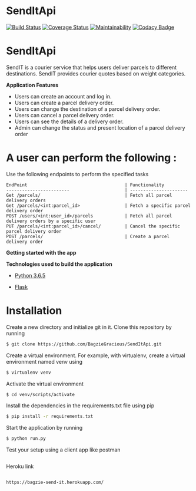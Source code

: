 # SendItApi
[![Build Status](https://travis-ci.com/BagzieGracious/SendItApi.svg?branch=develop)](https://travis-ci.com/BagzieGracious/SendItApi)    [![Coverage Status](https://coveralls.io/repos/github/BagzieGracious/SendItApi/badge.svg?branch=develop)](https://coveralls.io/github/BagzieGracious/SendItApi?branch=develop)    [![Maintainability](https://api.codeclimate.com/v1/badges/8013b3d2fbcb647d9ca9/maintainability)](https://codeclimate.com/github/BagzieGracious/SendItApi/maintainability)   [![Codacy Badge](https://api.codacy.com/project/badge/Grade/e80558299d754090a8619621cfec8035)](https://www.codacy.com/app/BagzieGracious/SendItApi?utm_source=github.com&amp;utm_medium=referral&amp;utm_content=BagzieGracious/SendItApi&amp;utm_campaign=Badge_Grade)


# SendItApi
SendIT is a courier service that helps users deliver parcels to different destinations. SendIT provides courier quotes based on weight categories.

**Application Features**
* Users can create an account and log in.
* Users can create a parcel delivery order.
* Users can change the destination of a parcel delivery order.
* Users can cancel a parcel delivery order.
* Users can see the details of a delivery order.
* Admin can change the status and present location of a parcel delivery order


# A user can perform the following :
 Use the following endpoints to perform the specified tasks 
    
    EndPoint                                     | Functionality
    ------------------------                     | ----------------------
    Get /parcels/                                | Fetch all parcel delivery orders
    Get /parcels/<int:parcel_id>                 | Fetch a specific parcel delivery order
    POST /users/<int:user_id>/parcels            | Fetch all parcel delivery orders by a specific user
    PUT /parcels/<int:parcel_id>/cancel/         | Cancel the specific parcel delivery order
    POST /parcels/                               | Create a parcel delivery order
    
**Getting started with the app**

**Technologies used to build the application**

* [Python 3.6.5](https://docs.python.org/3/)

* [Flask](http://flask.pocoo.org/)

# Installation

Create a new directory and initialize git in it. Clone this repository by running
```sh
$ git clone https://github.com/BagzieGracious/SendItApi.git
```
Create a virtual environment. For example, with virtualenv, create a virtual environment named venv using
```sh
$ virtualenv venv
```
Activate the virtual environment
```sh
$ cd venv/scripts/activate
```
Install the dependencies in the requirements.txt file using pip
```sh
$ pip install -r requirements.txt
```

Start the application by running
```sh
$ python run.py
```
Test your setup using a client app like postman

```sh
```
Heroku link
```sh

https://bagzie-send-it.herokuapp.com/
```
